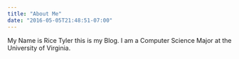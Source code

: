 ```yaml
---
title: "About Me"
date: "2016-05-05T21:48:51-07:00"
---
```

My Name is Rice Tyler this is my Blog. I am a Computer Science Major at the University of Virginia.
